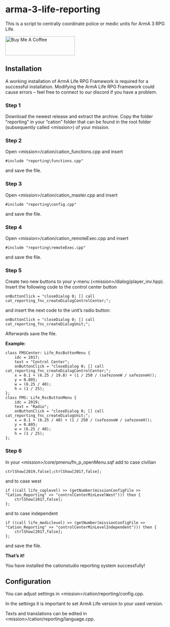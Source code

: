 # arma-3-life-reporting

This is a script to centrally coordinate police or medic units for ArmA 3 RPG Life.

<a href="https://www.buymeacoffee.com/julianbauer" target="_blank"><img src="https://cdn.buymeacoffee.com/buttons/v2/default-red.png" alt="Buy Me A Coffee" style="height: 60px !important;width: 217px !important;" ></a>

## Installation

A working installation of ArmA Life RPG Framework is required for a successful installation. Modifying the ArmA Life RPG Framework could cause errors – feel free to connect to our discord if you have a problem.

### Step 1

Download the newest release and extract the archive. Copy the folder "reporting" in your “cation” folder that can be found in the  root folder (subsequently called \<mission\>) of your mission.

### Step 2

Open \<mission\>/cation/cation_functions.cpp and insert

`#include "reporting\functions.cpp"`

and save the file.

### Step 3

Open \<mission\>/cation/cation_master.cpp and insert

`#include "reporting\config.cpp"`

and save the file.

### Step 4

Open \<mission\>/cation/cation_remoteExec.cpp and insert

`#include "reporting\remoteExec.cpp"`

and save the file.

### Step 5

Create two new buttons to your y-menu (\<mission\>/dialog/player_inv.hpp). Insert the following code to the control center button

`onButtonClick = "closeDialog 0; [] call cat_reporting_fnc_createDialogControlCenter;";`

and insert the next code to the unit’s radio button:

`onButtonClick = "closeDialog 0; [] call cat_reporting_fnc_createDialogUnit;";`

Afterwards save the file.

**Example:**

```
class FMSCenter: Life_RscButtonMenu {
    idc = 2017;
    text = "Control Center";    
    onButtonClick = "closeDialog 0; [] call cat_reporting_fnc_createDialogControlCenter;";    
    x = 0.1 + (6.25 / 19.8) + (1 / 250 / (safezoneW / safezoneH));    
    y = 0.805;    
    w = (6.25 / 40);    
    h = (1 / 25);
};
class FMS: Life_RscButtonMenu {    
    idc = 2019;    
    text = "Radio";    
    onButtonClick = "closeDialog 0; [] call cat_reporting_fnc_createDialogUnit;";    
    x = 0.1 + (6.25 / 40) + (1 / 250 / (safezoneW / safezoneH));    
    y = 0.805;    
    w = (6.25 / 40);    
    h = (1 / 25);
};
```

### Step 6

In your \<mission\>/core/pmenu/fn_p_openMenu.sqf add to case civilian

`ctrlShow[2019,false];ctrlShow[2017,false];`

and to case west

```
if ((call life_coplevel) >> (getNumber(missionConfigFile >> "Cation_Reporting" >> "controlCenterMinLevelWest"))) then {
    ctrlShow[2017,false];
};
```
and to case independent

```
if ((call life_mediclevel) >> (getNumber(missionConfigFile >> "Cation_Reporting" >> "controlCenterMinLevelIndependent"))) then {
    ctrlShow[2017,false];
};
```

and save the file.

**That’s it!**

You have installed the cationstudio reporting system successfully!

## Configuration

You can adjust settings in \<mission\>/cation/reporting/config.cpp.

In the settings it is important to set ArmA Life version to your used version.

Texts and translations can be edited in \<mission\>/cation/reporting/language.cpp.
